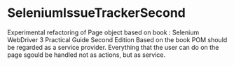 # SeleniumIssueTrackerSecond
Experimental refactoring of Page object based on book :
Selenium WebDriver 3
Practical Guide
Second Edition
Based on the book POM should be regarded as a service provider. Everything that the user can do on the page sgould be handled not as actions, but as service.
